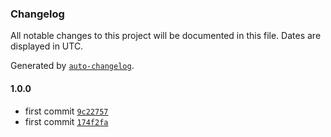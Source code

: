 ### Changelog

All notable changes to this project will be documented in this file. Dates are displayed in UTC.

Generated by [`auto-changelog`](https://github.com/CookPete/auto-changelog).

#### 1.0.0

- first commit [`9c22757`](https://github.com/oleh-mukoyed/bot_cast/commit/9c227570044a5245193380e1d02d3732dd57ca0a)
- first commit [`174f2fa`](https://github.com/oleh-mukoyed/bot_cast/commit/174f2faa7f3fc1a09b985250f88373ca65e3fd9e)
